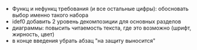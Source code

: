 - Функц и нефункц требования (и все остальные цифры): обосновать выбор именно такого набора
- idef0 добавить 2 уровень декомпозиции для основных разделов
- диаграммы: повысить читаемость текста, где это возможно (шрифт, жирность, цвет)
- в конце введения убрать абзац "на защиту выносится"